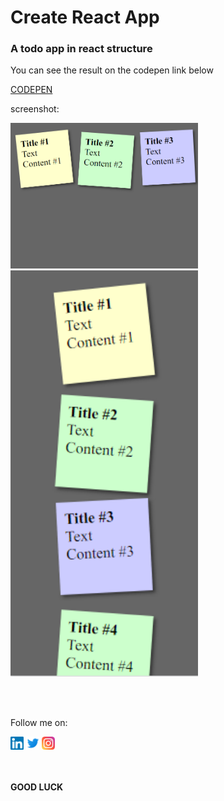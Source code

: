 # Create React App

<h3>A todo app in react structure</h3>
<p>You can see the result on the codepen link below</p>
<a href="https://codepen.io/maalireza51/pen/BaJWPYd">CODEPEN</a>
<p>screenshot:</p>
<p>
<img src="https://raw.githubusercontent.com/maalireza51/create-react-app/master/public/Screenshot1.png" width="300px"/></br>
<img src="https://raw.githubusercontent.com/maalireza51/create-react-app/master/public/Screenshot2.png" width="300px"/>
</p>
</br></br>
<p>Follow me on:</p>
<p><a href="https://www.linkedin.com/in/alireza-mashayekhi-693423235/"><img src="https://raw.githubusercontent.com/maalireza51/componentStructure/master/icons/linkedin.svg" width="21px"/></a> 
<a href="https://twitter.com/maalireza51"><img src="https://raw.githubusercontent.com/maalireza51/componentStructure/master/icons/twitter.svg" width="21px"/></a> 
<a href="https://www.instagram.com/deka_deve/"><img src="https://raw.githubusercontent.com/maalireza51/componentStructure/master/icons/instagram.svg" width="21px"/></a></p>

</br></br><strong>GOOD LUCK</strong>